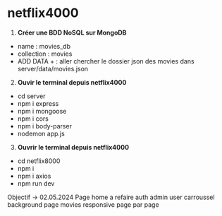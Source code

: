 # netflix4000

1. **Créer une BDD NoSQL sur MongoDB**

- name : movies_db
- collection : movies
- ADD DATA + : aller chercher le dossier json des movies dans server/data/movies.json

2. **Ouvir le terminal depuis netflix4000**

- cd server
- npm i express
- npm i mongoose
- npm i cors
- npm i body-parser
- nodemon app.js

3. **Ouvrir le terminal depuis netflix4000**

- cd netflix8000
- npm i
- npm i axios
- npm run dev

Objectif -> 02.05.2024
Page home a refaire
auth admin user 
carroussel
background page movies
responsive page par page 
